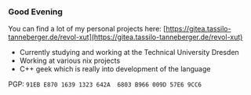 ### Good Evening

You can find a lot of my personal projects here: [https://gitea.tassilo-tanneberger.de/revol-xut](https://gitea.tassilo-tanneberger.de/revol-xut)

- Currently studying and working at the Technical University Dresden
- Working at various nix projects
- C++ geek which is really into development of the language

PGP: `91EB E870 1639 1323 642A  6803 B966 009D 57E6 9CC6`

